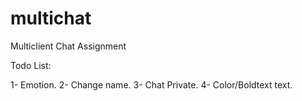 multichat
=========

Multiclient Chat Assignment

Todo List: 

1- Emotion.
2- Change name.
3- Chat Private.
4- Color/Boldtext text.
